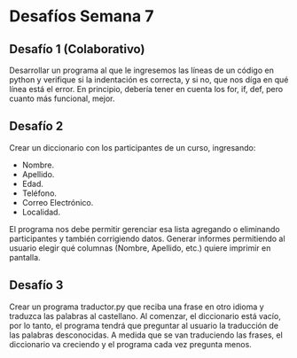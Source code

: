 Desafíos Semana 7
=================

Desafío 1 (Colaborativo)
------------------------

Desarrollar un programa al que le ingresemos las líneas de un código en
python y verifique si la indentación es correcta, y si no, que nos díga
en qué línea está el error. En principio, debería tener en cuenta los for,
if, def, pero cuanto más funcional, mejor.

Desafío 2
---------

Crear un diccionario con los participantes de un curso, ingresando:

- Nombre.
- Apellido.
- Edad.
- Teléfono.
- Correo Electrónico.
- Localidad.

El programa nos debe permitir gerenciar esa lista agregando o eliminando
participantes y también corrigiendo datos.
Generar informes permitiendo al usuario elegir qué columnas (Nombre,
Apellido, etc.) quiere imprimir en pantalla.

Desafío 3
---------

Crear un programa traductor.py que reciba una frase en otro idioma y
traduzca las palabras al castellano. Al comenzar, el diccionario está
vacío, por lo tanto, el programa tendrá que preguntar al usuario la
traducción de las palabras desconocidas. A medida que se van traduciendo
las frases, el diccionario va creciendo y el programa cada vez pregunta
menos.
